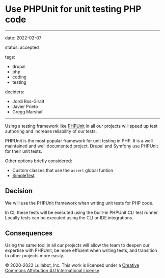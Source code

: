 # Use PHPUnit for unit testing PHP code

---

date: 2022-02-07

status: accepted

tags:
  - drupal
  - php
  - coding
  - testing

deciders:
  - Jordi Ros-Giralt
  - Javier Prieto
  - Gregg Marshall

---

Using a testing framework like [PHPUnit](https://phpunit.de) in all our projects will speed up test authoring and increase reliability of our tests.

PHPUnit is the most popular framework for unit testing in PHP. It is a well maintained and well documented project. Drupal and Symfony use PHPUnit for their unit tests.

Other options briefly considered: 
  - Custom classes that use the `assert` global funtion
  - [SimpleTest](http://simpletest.sourceforge.net)

## Decision

We will use the PHPUnit framework when writing unit tests for PHP code.

In CI, these tests will be executed using the built-in PHPUnit CLI test runner. Locally tests can be executed using the CLI or IDE integrations.

## Consequences

Using the same tool in all our projects will allow the team to deepen our expertise with PHPUnit, be more efficient when writing tests, and transition to other projects more easily.

© 2020-2022 Lullabot, Inc. This work is licensed under a [Creative Commons Attribution 4.0 International License](http://creativecommons.org/licenses/by/4.0/).
